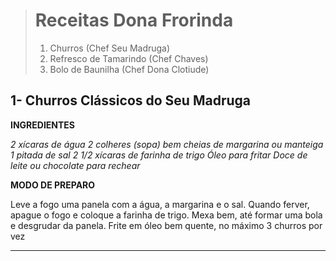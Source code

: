> <h1>Receitas Dona Frorinda</h1>
>
> 
>
> <ul style="list-style-type:number;">
>     <li>Churros (Chef Seu Madruga)</li>
>     <li>Refresco de Tamarindo (Chef Chaves)</li>
>     <li>Bolo de Baunilha (Chef Dona Clotiude)</li>
> </ul>

<h2> 1- Churros Clássicos do Seu Madruga </h2>

<b>INGREDIENTES</b> 

*2 xícaras de água*
*2 colheres (sopa) bem cheias de margarina ou manteiga*
*1 pitada de sal*
*2 1/2 xícaras de farinha de trigo*
*Óleo para fritar*
*Doce de leite ou chocolate para rechear*

<b>MODO DE PREPARO</b>



Leve a fogo uma panela com a água, a margarina e o sal.
Quando ferver, apague o fogo e coloque a farinha de trigo.
Mexa bem, até formar uma bola e desgrudar da panela.
Frite em óleo bem quente, no máximo 3 churros por vez

<hr>


